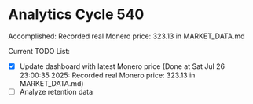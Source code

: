 # Analytics Cycle 540

Accomplished: Recorded real Monero price: 323.13 in MARKET_DATA.md

Current TODO List:

- [x] Update dashboard with latest Monero price  (Done at Sat Jul 26 23:00:35 2025: Recorded real Monero price: 323.13 in MARKET_DATA.md)
- [ ] Analyze retention data
